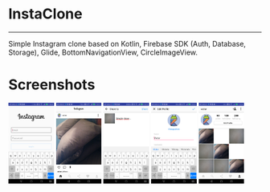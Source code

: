 # InstaClone
---
Simple Instagram clone based on Kotlin, Firebase SDK (Auth, Database, Storage), Glide, BottomNavigationView, CircleImageView.

Screenshots
===============

<a href="pictures/Screenshot_20181014-140447.png"><img src="pictures/Screenshot_20181014-140447.png" width="18%"/></a> 
<a href="pictures/Screenshot_20181014-135145.png"><img src="pictures/Screenshot_20181014-135145.png" width="18%"/></a> 
<a href="pictures/Screenshot_20181014-135236.png"><img src="pictures/Screenshot_20181014-135236.png" width="18%"/></a>
<a href="pictures/Screenshot_20181014-135354.png"><img src="pictures/Screenshot_20181014-135354.png" width="18%"/></a> 
<a href="/pictures/Screenshot_20181014-135443.png"><img src="/pictures/Screenshot_20181014-135443.png" width="18%"/></a> 



